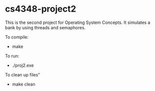 # cs4348-project2

This is the second project for Operating System Concepts. It simulates a bank by using threads and semaphores. 

To compile:
- make

To run:
- ./proj2.exe

To clean up files"
- make clean

